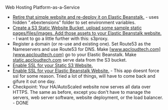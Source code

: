 Web Hosting Platform-as-a-Service

* [Retire that simple website and re-deploy it on Elastic Beanstalk.](https://github.com/Andrews-repo/AWS-Project/tree/master/Web%20Hosting%20-%20Platform%20as%20a%20Service/FortuneSite-elasticbeanstalk) - uses hidden ".ebextensions" folder to set environment variables. 
* [Create a S3 Static Website Bucket, upload some sample static pages/files/images. Add those assets to your Elastic Beanstalk website.](https://github.com/Andrews-repo/AWS-Project/tree/master/Web%20Hosting%20-%20Platform%20as%20a%20Service/FortuneSite-elasticbeanstalk-s3assets) - I want to go a little further with this: s3proxy.
* Register a domain (or re-use and existing one). Set Route53 as the Nameservers and use Route53 for DNS. Make [www.apcloudtech.com](www.apcloudtech.com) go to your Elastic Beanstalk. Make [static.apcloudtech.com](https://static.apcloudtech.com/) serve data from the S3 bucket.
* [Enable SSL for your Static S3 Website.](https://static.apcloudtech.com) 
* [Enable SSL for your Elastic Beanstalk Website.](https://www.apcloudtech.com/) - This app doesnt force ssl for some reason. Tried a lot of things, will have to come back and gifure it out one day. 
* Checkpoint: Your HA/AutoScaled website now serves all data over HTTPS. The same as before, except you don't have to manage the servers, web server software, website deployment, or the load balancer. - DONE
